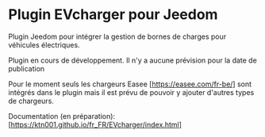 # Plugin EVcharger pour Jeedom

Plugin Jeedom pour intégrer la gestion de bornes de charges pour véhicules électriques.

Plugin en cours de développement. Il n'y a aucune prévision pour la date de publication

Pour le moment seuls les chargeurs Easee [https://easee.com/fr-be/] sont intégrés dans le plugin mais il est prévu de pouvoir y ajouter d'autres types de chargeurs.

Documentation (en préparation): [https://ktn001.github.io/fr_FR/EVcharger/index.html]
